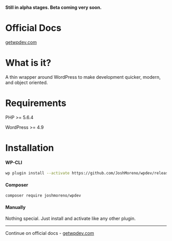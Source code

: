 **Still in alpha stages. Beta coming very soon.**

# Official Docs
[getwpdev.com](https://getwpdev.com)

# What is it?
A thin wrapper around WordPress to make development quicker, modern, and object oriented.

# Requirements
PHP >= 5.6.4

WordPress >= 4.9

# Installation  
#### WP-CLI
```bash
wp plugin install --activate https://github.com/JoshMoreno/wpdev/releases/download/v2.0.3-alpha/wpdev.zip
```
#### Composer
```bash
composer require joshmoreno/wpdev
```

#### Manually
Nothing special. Just install and activate like any other plugin.

----

Continue on official docs - [getwpdev.com](https://getwpdev.com)
